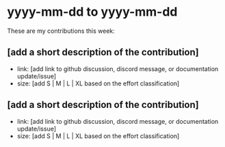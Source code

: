 # yyyy-mm-dd to yyyy-mm-dd

These are my contributions this week:

## [add a short description of the contribution]

- link: [add link to github discussion, discord message, or documentation update/issue]
- size: [add S | M | L | XL based on the effort classification]

## [add a short description of the contribution]

- link: [add link to github discussion, discord message, or documentation update/issue]
- size: [add S | M | L | XL based on the effort classification]
